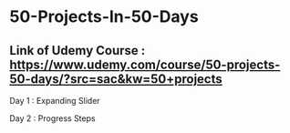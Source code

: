 # 50-Projects-In-50-Days
## Link of Udemy Course : https://www.udemy.com/course/50-projects-50-days/?src=sac&kw=50+projects
<p>Day 1 : Expanding Slider</p>
Day 2 : Progress Steps

